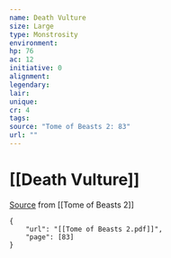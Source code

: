 ```yaml
---
name: Death Vulture
size: Large
type: Monstrosity
environment: 
hp: 76
ac: 12
initiative: 0
alignment: 
legendary: 
lair: 
unique: 
cr: 4
tags: 
source: "Tome of Beasts 2: 83"
url: ""
---
```

# [[Death Vulture]]

[Source](zotero://open-pdf/library/items/9UQIAB6R?page=83) from [[Tome of Beasts 2]]

```pdf
{
	"url": "[[Tome of Beasts 2.pdf]]",
	"page": [83]
}
```


